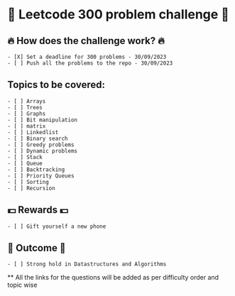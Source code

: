 # 💐 Leetcode 300 problem challenge 💐

## 🔥 How does the challenge work? 🔥
    - [X] Set a deadline for 300 problems - 30/09/2023
    - [ ] Push all the problems to the repo - 30/09/2023

## Topics to be covered:
    - [ ] Arrays
    - [ ] Trees
    - [ ] Graphs
    - [ ] Bit manipulation
    - [ ] matrix
    - [ ] Linkedlist
    - [ ] Binary search
    - [ ] Greedy problems
    - [ ] Dynamic problems
    - [ ] Stack
    - [ ] Queue
    - [ ] Backtracking
    - [ ] Priority Queues
    - [ ] Sorting
    - [ ] Recursion

## 💵 Rewards 💵
    - [ ] Gift yourself a new phone

## 💪 Outcome 💪
    - [ ] Strong hold in Datastructures and Algorithms

** All the links for the questions will be added as per difficulty order and topic wise
